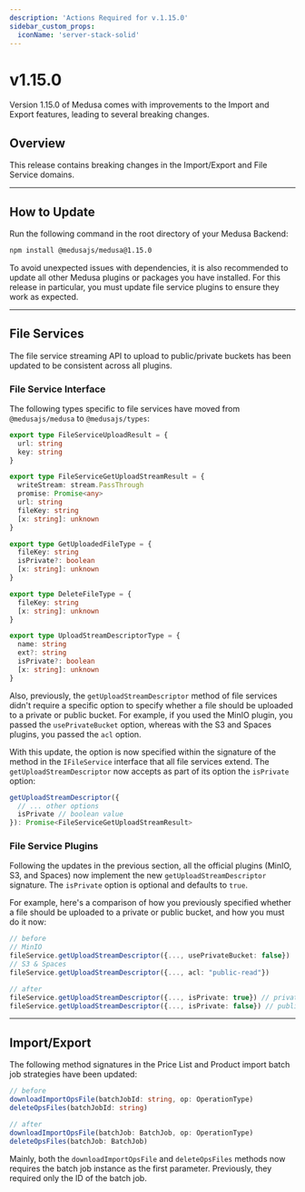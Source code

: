 ```yaml
---
description: 'Actions Required for v.1.15.0'
sidebar_custom_props:
  iconName: 'server-stack-solid'
---
```


# v1.15.0

Version 1.15.0 of Medusa comes with improvements to the Import and Export features, leading to several breaking changes.

## Overview

This release contains breaking changes in the Import/Export and File Service domains.

---

## How to Update

Run the following command in the root directory of your Medusa Backend:

```bash npm2yarn
npm install @medusajs/medusa@1.15.0
```

To avoid unexpected issues with dependencies, it is also recommended to update all other Medusa plugins or packages you have installed. For this release in particular, you must update file service plugins to ensure they work as expected.

---

## File Services

The file service streaming API to upload to public/private buckets has been updated to be consistent across all plugins.

### File Service Interface

The following types specific to file services have moved from `@medusajs/medusa` to `@medusajs/types`:

```ts
export type FileServiceUploadResult = {
  url: string
  key: string
}

export type FileServiceGetUploadStreamResult = {
  writeStream: stream.PassThrough
  promise: Promise<any>
  url: string
  fileKey: string
  [x: string]: unknown
}

export type GetUploadedFileType = {
  fileKey: string
  isPrivate?: boolean
  [x: string]: unknown
}

export type DeleteFileType = {
  fileKey: string
  [x: string]: unknown
}

export type UploadStreamDescriptorType = {
  name: string
  ext?: string
  isPrivate?: boolean
  [x: string]: unknown
}
```

Also, previously, the `getUploadStreamDescriptor` method of file services didn't require a specific option to specify whether a file should be uploaded to a private or public bucket. For example, if you used the MinIO plugin, you passed the  `usePrivateBucket` option, whereas with the S3 and Spaces plugins, you passed the `acl` option.

With this update, the option is now specified within the signature of the method in the `IFileService` interface that all file services extend. The `getUploadStreamDescriptor` now accepts as part of its option the `isPrivate` option:

```ts
getUploadStreamDescriptor({
  // ... other options
  isPrivate // boolean value
}): Promise<FileServiceGetUploadStreamResult>
```

### File Service Plugins

Following the updates in the previous section, all the official plugins (MinIO, S3, and Spaces) now implement the new `getUploadStreamDescriptor` signature. The `isPrivate` option is optional and defaults to `true`.

For example, here's a comparison of how you previously specified whether a file should be uploaded to a private or public bucket, and how you must do it now:

```ts
// before
// MinIO
fileService.getUploadStreamDescriptor({..., usePrivateBucket: false})
// S3 & Spaces
fileService.getUploadStreamDescriptor({..., acl: "public-read"})

// after
fileService.getUploadStreamDescriptor({..., isPrivate: true}) // private bucket (default)
fileService.getUploadStreamDescriptor({..., isPrivate: false}) // public bucket
```

---

## Import/Export

The following method signatures in the Price List and Product import batch job strategies have been updated:

```ts
// before
downloadImportOpsFile(batchJobId: string, op: OperationType)
deleteOpsFiles(batchJobId: string)

// after
downloadImportOpsFile(batchJob: BatchJob, op: OperationType)
deleteOpsFiles(batchJob: BatchJob)
```

Mainly, both the `downloadImportOpsFile` and `deleteOpsFiles` methods now requires the batch job instance as the first parameter. Previously, they required only the ID of the batch job.
